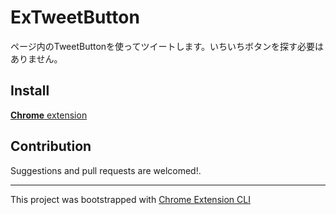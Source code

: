 # ExTweetButton

ページ内のTweetButtonを使ってツイートします。いちいちボタンを探す必要はありません。

## Install

[**Chrome** extension](https://chrome.google.com/webstore/detail/extweetbutton/mpcnndaommbnhccepiefejfgjdbiifke)

## Contribution

Suggestions and pull requests are welcomed!.

---

This project was bootstrapped with [Chrome Extension CLI](https://github.com/dutiyesh/chrome-extension-cli)
